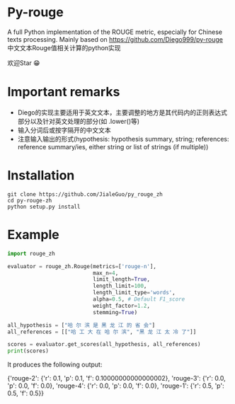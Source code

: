# Py-rouge
A full Python implementation of the ROUGE metric, especially for Chinese texts processing. Mainly based on https://github.com/Diego999/py-rouge 
中文文本Rouge值相关计算的python实现

欢迎Star :grin:

# Important remarks
- Diego的实现主要适用于英文文本，主要调整的地方是其代码内的正则表达式部分以及针对英文处理的部分(如 .lower()等)
- 输入分词后或按字隔开的中文文本
- 注意输入输出的形式(hypothesis: hypothesis summary, string; references: reference summary/ies, either string or list of strings (if multiple))


# Installation


```shell
git clone https://github.com/JialeGuo/py_rouge_zh
cd py-rouge-zh
python setup.py install
```


# Example 
```python
import rouge_zh

evaluator = rouge_zh.Rouge(metrics=['rouge-n'],
                           max_n=4,
                           limit_length=True,
                           length_limit=100,
                           length_limit_type='words',
                           alpha=0.5, # Default F1_score
                           weight_factor=1.2,
                           stemming=True)

all_hypothesis = ["哈 尔 滨 是 黑 龙 江 的 省 会"]
all_references = [["哈 工 大 在 哈 尔 滨", "黑 龙 江 太 冷 了"]]

scores = evaluator.get_scores(all_hypothesis, all_references)
print(scores)

```
It produces the following output:

{'rouge-2': {'r': 0.1, 'p': 0.1, 'f': 0.10000000000000002}, 'rouge-3': {'r': 0.0, 'p': 0.0, 'f': 0.0}, 'rouge-4': {'r': 0.0, 'p': 0.0, 'f': 0.0}, 'rouge-1': {'r': 0.5, 'p': 0.5, 'f': 0.5}}
```    
